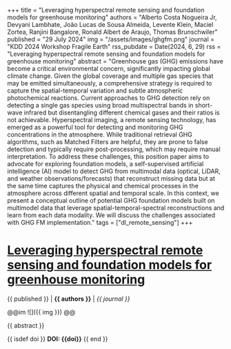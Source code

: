 +++
title = "Leveraging hyperspectral remote sensing and foundation models for greenhouse monitoring"
authors = "Alberto Costa Nogueira Jr, Devyani Lambhate, João Lucas de Sousa Almeida, Levente Klein, Maciel Zortea, Ranjini Bangalore, Ronald Albert de Araujo, Thomas Brunschwiler"
published = "29 July 2024"
img = "/assets/images/ghgfm.png"
journal = "KDD 2024 Workshop Fragile Earth"
rss_pubdate = Date(2024, 6, 29)
rss = "Leveraging hyperspectral remote sensing and foundation models for greenhouse monitoring"
abstract = "Greenhouse gas (GHG) emissions have become a critical environmental concern, significantly impacting global climate change. Given the global coverage and multiple gas species that may be emitted simultaneously, a comprehensive strategy is required to capture the spatial-temporal variation and subtle atmospheric photochemical reactions. Current approaches to GHG detection rely on detecting a single gas species using broad multispectral bands in short-wave infrared but disentangling different chemical gases and their ratios is not achievable. Hyperspectral imaging, a remote sensing technology, has emerged as a powerful tool for detecting and monitoring GHG concentrations in the atmosphere. While traditional retrieval GHG algorithms, such as Matched Filters are helpful, they are prone to false detection and typically require post-processing, which may require manual interpretation. To address these challenges, this position paper aims to advocate for exploring foundation models, a self-supervised artificial intelligence (AI) model to detect GHG from multimodal data (optical, LiDAR, and weather observations/forecasts) that reconstruct missing data but at the same time captures the physical and chemical processes in the atmosphere across different spatial and temporal scale. In this context, we present a conceptual outline of potential GHG foundation models built on multimodel data that leverage spatial-temporal-spectral reconstructions and learn from each data modality. We will discuss the challenges associated with GHG FM implementation."
tags = ["dl_remote_sensing"]
+++
# [Leveraging hyperspectral remote sensing and foundation models for greenhouse monitoring](https://openreview.net/forum?id=6UyOxjXWID)

{{ published }} | **{{ authors }}** | *{{ journal }}*

@@im
![]({{ img }})
@@

{{ abstract }}

{{ isdef doi }}
**DOI: {{doi}}**
{{ end }}

